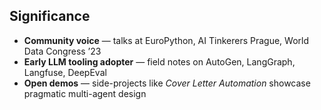 ## Significance

* **Community voice** — talks at EuroPython, AI Tinkerers Prague, World Data Congress ’23  
* **Early LLM tooling adopter** — field notes on AutoGen, LangGraph, Langfuse, DeepEval  
* **Open demos** — side-projects like *Cover Letter Automation* showcase pragmatic multi-agent design